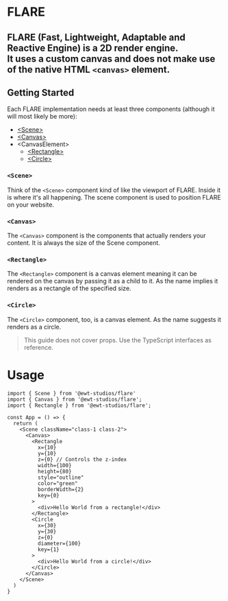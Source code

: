 # FLARE 
FLARE (Fast, Lightweight, Adaptable and Reactive Engine) is a 2D render engine.  
It uses a custom canvas and does not make use of the native HTML `<canvas>` element.
---
## Getting Started
Each FLARE implementation needs at least three components (although it will most likely be more):
- [\<Scene\>](#Scene)
- [\<Canvas\>](#Canvas)
- \<CanvasElement\>
  - [\<Rectangle\>](#Rectangle)
  - [\<Circle\>](#Circle)

### `<Scene>`
Think of the `<Scene>` component kind of like the viewport of FLARE.
Inside it is where it's all happening. 
The scene component is used to position FLARE on your website.

### `<Canvas>`
The `<Canvas>` component is the components that actually renders your content.
It is always the size of the Scene component.

### `<Rectangle>`
The `<Rectangle>` component is a canvas element meaning it can be rendered
on the canvas by passing it as a child to it.
As the name implies it renders as a rectangle of the specified size.

### `<Circle>`
The `<Circle>` component, too, is a canvas element.
As the name suggests it renders as a circle.

> This guide does not cover props. Use the TypeScript interfaces as reference.

# Usage

```tsx
import { Scene } from '@ewt-studios/flare'
import { Canvas } from '@ewt-studios/flare';
import { Rectangle } from '@ewt-studios/flare';

const App = () => {
  return (
    <Scene className="class-1 class-2">
      <Canvas>
        <Rectangle
          x={10}
          y={10}
          z={0} // Controls the z-index
          width={100}
          height={80}
          style="outline"
          color="green"
          borderWidth={2}
          key={0}
        >
          <div>Hello World from a rectangle!</div>
        </Rectangle>
        <Circle
          x={30}
          y={30}
          z={0}
          diameter={100}
          key={1}
        >
          <div>Hello World from a circle!</div>
        </Circle>
      </Canvas>
    </Scene>
  )
}
```
